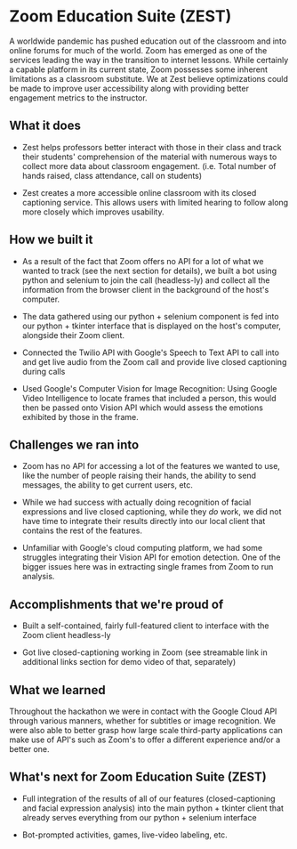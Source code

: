 # Zoom Education Suite (ZEST)
A worldwide pandemic has pushed education out of the classroom and into online forums for much of the world. Zoom has emerged as one of the services leading the way in the transition to internet lessons. While certainly a capable platform in its current state, Zoom possesses some inherent limitations as a classroom substitute. We at Zest believe optimizations could be made to improve user accessibility along with providing better engagement metrics to the instructor. 

## What it does

* Zest helps professors better interact with those in their class and track their students' comprehension of the material with numerous ways to collect more data about classroom engagement. (i.e. Total number of hands raised, class attendance, call on students)

* Zest creates a more accessible online classroom with its closed captioning service. This allows users with limited hearing to follow along more closely which improves usability.

## How we built it

* As a result of the fact that Zoom offers no API for a lot of what we wanted to track (see the next section for details), we built a bot using python and selenium to join the call (headless-ly) and collect all the information from the browser client in the background of the host's computer.

* The data gathered using our python + selenium component is fed into our python + tkinter interface that is displayed on the host's computer, alongside their Zoom client.

* Connected the Twilio API with Google's Speech to Text API to call into and get live audio from the Zoom call and provide live closed captioning during calls

* Used Google's Computer Vision for Image Recognition: Using Google Video Intelligence to locate frames that included a person, this would then be passed onto Vision API which would assess the emotions exhibited by those in the frame.

## Challenges we ran into

* Zoom has no API for accessing a lot of the features we wanted to use, like the number of people raising their hands, the ability to send messages, the ability to get current users, etc.

* While we had success with actually doing recognition of facial expressions and live closed captioning, while they _do_ work, we did not have time to integrate their results directly into our local client that contains the rest of the features.

* Unfamiliar with Google's cloud computing platform, we had some struggles integrating their Vision API for emotion detection. One of the bigger issues here was in extracting single frames from Zoom to run analysis.
  
## Accomplishments that we're proud of

* Built a self-contained, fairly full-featured client to interface with the Zoom client headless-ly

* Got live closed-captioning working in Zoom (see streamable link in additional links section for demo video of that, separately)

## What we learned

Throughout the hackathon we were in contact with the Google Cloud API through various manners, whether for subtitles or image recognition. We were also able to better grasp how large scale third-party applications can make use of API's such as Zoom's to offer a different experience and/or a better one.

## What's next for Zoom Education Suite (ZEST)

* Full integration of the results of all of our features (closed-captioning and facial expression analysis) into the main python + tkinter client that already serves everything from our python + selenium interface

* Bot-prompted activities, games, live-video labeling, etc.

